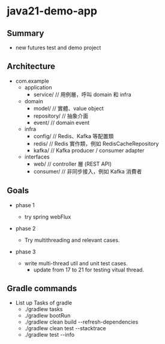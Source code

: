 # java21-demo-app

## Summary

- new futures test and demo project

## Architecture

- com.example
  - application
    - service/          // 用例層，呼叫 domain 和 infra
  - domain
    - model/            // 實體、value object
    - repository/       // 抽象介面
    - event/            // domain event
  - infra
    - config/           // Redis、Kafka 等配置類
    - redis/            // Redis 實作類，例如 RedisCacheRepository
    - kafka/            // Kafka producer / consumer adapter
  - interfaces
    - web/              // controller 層 (REST API)
    - consumer/         // 非同步接入，例如 Kafka 消費者

## Goals

- phase 1
    - try spring webFlux

- phase 2
    - Try multithreading and relevant cases.

- phase 3
    - write multi-thread util and unit test cases.
        - update from 17 to 21 for testing vitual thread.

## Gradle commands

- List up Tasks of gradle
    - ./gradlew tasks
    - ./gradlew bootRun
    - ./gradlew clean build --refresh-dependencies
    - ./gradlew clean test --stacktrace
    - ./gradlew test --info

